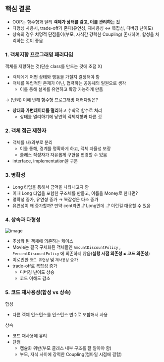 ## 핵심 결론

- OOP는 함수형과 달리 **객체가 상태를 갖고, 이를 관리하는 것**
- 다형성 사용시, trade-off가 존재(유연성, 재사용성 ↔ 복잡성, 디버깅 난이도)
- 상속의 경우 치명적 단점들이(부모, 자식간 강력한 Coupling) 존재하여, 합성을 처리하는 것이 좋음

### 1. 객체지향 프로그래밍 패러다임

객체를 지향하는 것(단순 class를 만드는 것에 초점 X)

- 객체에게 어떤 상태와 행동을 가질지 결정해야 함
- 객체를 독립적인 존재가 아닌, 협력하는 공동체의 일원으로 생각
    - 이를 통해 설계를 유연하고 확장 가능하게 만듦

→ (번외) 이에 반해 함수형 프로그래밍 패러다임은?

- **상태와 가변데이터를 멀리**하고 수학적 함수로 처리
    - 상태를 멀리하기에 당연히 객체지향과 다른 것

### 2. 객체 접근 제한자

- 객체를 내/외부로 분리
    - 이를 통해, 경계를 명확하게 하고, 객체 자율성 보장
    - 클래스 작성자가 자유롭게 구현을 변경할 수 있음
- interface, implementation을 구분

### 3. 명확성

- Long 타입을 통해서 금액을 나타내고자 함
- 이때 Long 타입을 포함한 구조체를 만들고, 이름을 Money로 한다면?
- 명확성 증가, 유연성 증가 → 복잡성은 다소 증가
- 유연성이 왜 증가할까? 만약 cent라면..? Long인데 ..? 이런걸 대응할 수 있음

### 4. 상속과 다형성

![image](https://github.com/HM4725/ObjectStudy/assets/39371835/fc2e02de-6edc-47fb-8f7a-b96017f43137)


- 추상화 된 객체에 의존하는 케이스
- Movie는 결국 구체화된 객체들인 `AmountDiscountPolicy` , `PercentDiscountPolicy` 에 의존하지 않음(**실행 시점 의존성 ≠ 코드 의존성**)
- 이로인한 `코드 유연성` 및 `재사용성` 증가
- trade-off로 복잡성 증가
    - 디버깅 난이도 상승
    - 코드 이해도 감소

### 5. 코드 재사용성(합성 vs 상속)

합성

- 다른 객체 인스턴스를 인스턴스 변수로 포함해서 사용

상속

- 코드 재사용에 유리
- 단점
    - 캡슐화 위반(부모 클래스 내부 구조를 잘 알아야 함)
    - 부모, 자식 사이에 강력한 Coupling(컴파일 시점에 결합)
